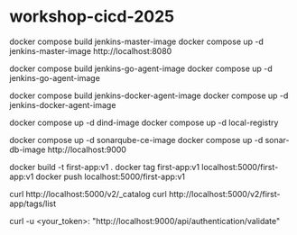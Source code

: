 # workshop-cicd-2025

docker compose build jenkins-master-image
docker compose up -d jenkins-master-image
http://localhost:8080

docker compose build jenkins-go-agent-image
docker compose up -d jenkins-go-agent-image

docker compose build jenkins-docker-agent-image
docker compose up -d jenkins-docker-agent-image

docker compose up -d dind-image
docker compose up -d local-registry

docker compose up -d sonarqube-ce-image
docker compose up -d sonar-db-image
http://localhost:9000

docker build -t first-app:v1 .
docker tag first-app:v1 localhost:5000/first-app:v1
docker push localhost:5000/first-app:v1

curl http://localhost:5000/v2/_catalog
curl http://localhost:5000/v2/first-app/tags/list

curl -u <your_token>: "http://localhost:9000/api/authentication/validate"